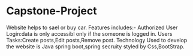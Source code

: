# Capstone-Project
Website helps to sael or buy car.
Features includes:-
Authorized User Login:data is only accessibl only if the someone is logged in.
Users Tasks:Create posts,Edit posts,Remove post.
Technology Used to develop the website is Java spring boot,spring secruity styled by Css,BootStrap.
